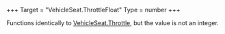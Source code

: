 +++
Target = "VehicleSeat.ThrottleFloat"
Type = number
+++

Functions identically to [VehicleSeat.Throttle](https://developer.roblox.com/api-reference/property/VehicleSeat/Throttle), but the value is not an integer.